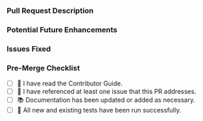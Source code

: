 ### Pull Request Description 
<!-- Please provide a concise description of the changes or additions made in this PR, along with the reasons for these changes. -->

### Potential Future Enhancements 
<!-- Outline any features or improvements that could be considered for future development. -->

### Issues Fixed 
<!-- List the issues resolved by this PR. Ensure that at least one issue is referenced here. If applicable, you may leave this section blank. -->

### Pre-Merge Checklist 
- [ ] 📖 I have read the Contributor Guide.
- [ ] 📝 I have referenced at least one issue that this PR addresses.
- [ ] 📚 Documentation has been updated or added as necessary.
- [ ] 🧪 All new and existing tests have been run successfully.

<!-- If you need assistance, please feel free to reach out on our community channels! -->
